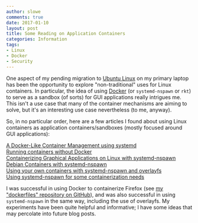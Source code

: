 ```yaml
---
author: slowe
comments: true
date: 2017-01-10
layout: post
title: Some Reading on Application Containers
categories: Information
tags:
- Linux
- Docker
- Security
---
```


One aspect of my pending migration to [Ubuntu Linux][link-6] on my primary laptop has been the opportunity to explore "non-traditional" uses for Linux containers. In particular, the idea of using [Docker][link-7] (or `systemd-nspawn` or `rkt`) to serve as a sandbox (of sorts) for GUI applications really intrigues me. This isn't a use case that many of the container mechanisms are aiming to solve, but it's an interesting use case nevertheless (to me, anyway).

So, in no particular order, here are a few articles I found about using Linux containers as application containers/sandboxes (mostly focused around GUI applications):

[A Docker-Like Container Management using systemd][link-1]  
[Running containers without Docker][link-2]  
[Containerizing Graphical Applications on Linux with systemd-nspawn][link-3]  
[Debian Containers with systemd-nspawn][link-4]  
[Using your own containers with systemd-nspawn and overlayfs][link-5]  
[Using systemd-nspawn for some containerization needs][link-9]

I was successful in using Docker to containerize Firefox (see [my "dockerfiles" repository on GitHub][link-8]), and was also successful in using `systemd-nspawn` in the same way, including the use of overlayfs. My experiments have been quite helpful and informative; I have some ideas that may percolate into future blog posts.



[link-1]: http://blog.exppad.com/article/a-docker-like-container-management-using-systemd
[link-2]: http://jvns.ca/blog/2016/10/26/running-container-without-docker/
[link-3]: https://ramsdenj.com/2016/09/23/containerizing-graphical-applications-on-linux-with-systemd-nspawn.html
[link-4]: https://lindenberg.io/blog/post/debian-containers-with-systemd-nspawn/
[link-5]: https://insecure.ws/linux/systemd_nspawn.html#using-your-own-containers-with-systemd-nspawn-overlayfs
[link-6]: https://www.ubuntu.com/
[link-7]: https://www.docker.com/
[link-8]: https://github.com/lowescott/dockerfiles
[link-9]: http://blog.fntlnz.wtf/post/systemd-nspawn/
